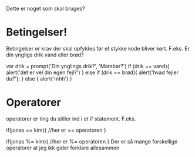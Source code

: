 Dette er noget som skal bruges?

# Betingelser!
Betingelser er krav der skal opfyldes før et stykke kode bliver kørt.
F.eks. Er din yngligs drik vand eller brød?


var drik = prompt('Din ynglings drik?', 'Marsbar?')
if (drik == vand){
alert('det er vel din egen fejl?')
} else if (drik == brød){
alert('hvad fejler du?');
} else {
alert('mhh')
}

# Operatorer

operatorer er ting du stiller ind i et if statement.
F.eks.

if(jonas == kim){
//her er == operatoren
}

if(jonas %= kim){
//her er %= operatoren
}
Der er så mange forskellige operatorer at jeg ikk gider forklare allesammen
